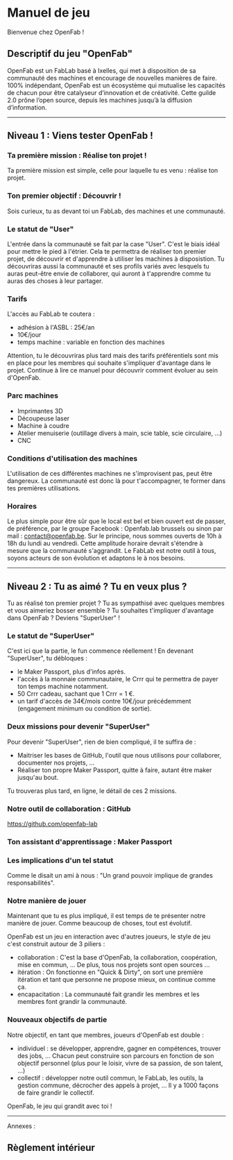 # Manuel de jeu

Bienvenue chez OpenFab !

## Descriptif du jeu "OpenFab"

OpenFab est un FabLab basé à Ixelles, qui met à disposition de sa communauté des machines et encourage de nouvelles manières de faire. 100% indépendant, OpenFab est un écosystème qui mutualise les capacités de chacun pour être catalyseur d’innovation et de créativité. Cette guilde 2.0 prône l’open source, depuis les machines jusqu’à la diffusion d’information.

---

## Niveau 1 : Viens tester OpenFab !

### Ta première mission : Réalise ton projet !

Ta première mission est simple, celle pour laquelle tu es venu : réalise ton projet.

### Ton premier objectif : Découvrir !

Sois curieux, tu as devant toi un FabLab, des machines et une communauté.

### Le statut de "User"

L'entrée dans la communauté se fait par la case "User". C'est le biais idéal pour mettre le pied à l'étrier. Cela te permettra de réaliser ton premier projet, de découvrir et d'apprendre à utiliser les machines à disposistion. Tu découvriras aussi la communauté et ses profils variés avec lesquels tu auras peut-être envie de collaborer, qui auront à t'apprendre comme tu auras des choses à leur partager.

### Tarifs

L'accès au FabLab te coutera : 
- adhésion à l'ASBL : 25€/an
- 10€/jour
- temps machine : variable en fonction des machines

Attention, tu le découvriras plus tard mais des tarifs préférentiels sont mis en place pour les membres qui souhaite s'impliquer d'avantage dans le projet. Continue à lire ce manuel pour découvrir comment évoluer au sein d'OpenFab.

### Parc machines

- Imprimantes 3D
- Découpeuse laser
- Machine à coudre
- Atelier menuiserie (outillage divers à main, scie table, scie circulaire, ...)
- CNC 

### Conditions d'utilisation des machines

L'utilisation de ces différentes machines ne s'improvisent pas, peut être dangereux. La communauté est donc là pour t'accompagner, te former dans tes premières utilisations.

### Horaires

Le plus simple pour être sûr que le local est bel et bien ouvert est de passer, de préférence, par le groupe Facebook : Openfab.lab brussels ou sinon par mail : contact@openfab.be. Sur le principe, nous sommes ouverts de 10h à 18h du lundi au vendredi. Cette amplitude horaire devrait s'étendre à mesure que la communauté s'aggrandit. Le FabLab est notre outil à tous, soyons acteurs de son évolution et adaptons le à nos besoins.  

---

## Niveau 2 : Tu as aimé ? Tu en veux plus ?

Tu as réalisé ton premier projet ? Tu as sympathisé avec quelques membres et vous aimeriez bosser ensemble ? Tu souhaites t'impliquer d'avantage dans OpenFab ? Deviens "SuperUser" !

### Le statut de "SuperUser"

C'est ici que la partie, le fun commence réellement !
En devenant "SuperUser", tu débloques :
- le Maker Passport, plus d'infos après.
- l'accès à la monnaie communautaire, le Crrr qui te permettra de payer ton temps machine notamment.
- 50 Crrr cadeau, sachant que 1 Crrr = 1 €.
- un tarif d'accès de 34€/mois contre 10€/jour précédemment (engagement minimum ou condition de sortie).

### Deux missions pour devenir "SuperUser"

Pour devenir "SuperUser", rien de bien compliqué, il te suffira de :
- Maitriser les bases de GitHub, l'outil que nous utilisons pour collaborer, documenter nos projets, ...
- Réaliser ton propre Maker Passport, quitte à faire, autant être maker jusqu'au bout.

Tu trouveras plus tard, en ligne, le détail de ces 2 missions.

### Notre outil de collaboration : GitHub



https://github.com/openfab-lab

### Ton assistant d'apprentissage : Maker Passport



### Les implications d'un tel statut

Comme le disait un ami à nous : "Un grand pouvoir implique de grandes responsabilités".

### Notre manière de jouer

Maintenant que tu es plus impliqué, il est temps de te présenter notre manière de jouer. Comme beaucoup de choses, tout est évolutif.

OpenFab est un jeu en interaction avec d'autres joueurs, le style de jeu c'est construit autour de 3 piliers :
- collaboration : C'est la base d'OpenFab, la collaboration, coopération, mise en commun, ... De plus, tous nos projets sont open sources ...
- itération : On fonctionne en "Quick & Dirty", on sort une première itération et tant que personne ne propose mieux, on continue comme ça.
- encapacitation : La communauté fait grandir les membres et les membres font grandir la communauté.


### Nouveaux objectifs de partie

Notre objectif, en tant que membres, joueurs d'OpenFab est double :
- individuel : se développer, apprendre, gagner en compétences, trouver des jobs, ... Chacun peut construire son parcours en fonction de son objectif personnel (plus pour le loisir, vivre de sa passion, de son talent, ...)
- collectif : développer notre outil commun, le FabLab, les outils, la gestion commune, décrocher des appels à projet, ... Il y a 1000 façons de faire grandir le collectif.

OpenFab, le jeu qui grandit avec toi !

---

Annexes :

## Règlement intérieur

## 


